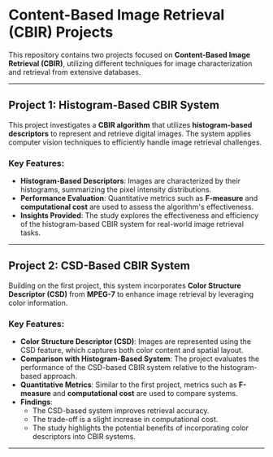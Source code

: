 # Content-Based Image Retrieval (CBIR) Projects

This repository contains two projects focused on **Content-Based Image Retrieval (CBIR)**, utilizing different techniques for image characterization and retrieval from extensive databases.

---

## Project 1: Histogram-Based CBIR System
This project investigates a **CBIR algorithm** that utilizes **histogram-based descriptors** to represent and retrieve digital images. The system applies computer vision techniques to efficiently handle image retrieval challenges.

### Key Features:
- **Histogram-Based Descriptors**: Images are characterized by their histograms, summarizing the pixel intensity distributions.
- **Performance Evaluation**: Quantitative metrics such as **F-measure** and **computational cost** are used to assess the algorithm's effectiveness.
- **Insights Provided**: The study explores the effectiveness and efficiency of the histogram-based CBIR system for real-world image retrieval tasks.

---

## Project 2: CSD-Based CBIR System
Building on the first project, this system incorporates **Color Structure Descriptor (CSD)** from **MPEG-7** to enhance image retrieval by leveraging color information.

### Key Features:
- **Color Structure Descriptor (CSD)**: Images are represented using the CSD feature, which captures both color content and spatial layout.
- **Comparison with Histogram-Based System**: The project evaluates the performance of the CSD-based CBIR system relative to the histogram-based approach.
- **Quantitative Metrics**: Similar to the first project, metrics such as **F-measure** and **computational cost** are used to compare systems.
- **Findings**: 
  - The CSD-based system improves retrieval accuracy.
  - The trade-off is a slight increase in computational cost.
  - The study highlights the potential benefits of incorporating color descriptors into CBIR systems.

---
